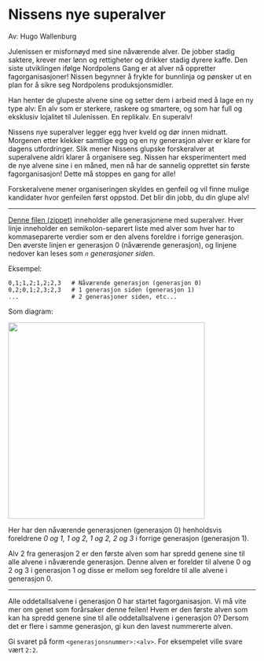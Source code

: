 
# Nissens nye superalver

Av: Hugo Wallenburg

Julenissen er misfornøyd med sine nåværende alver. De jobber stadig saktere, krever mer lønn og rettigheter og drikker stadig dyrere kaffe. Den siste utviklingen ifølge Nordpolens Gang er at alver nå oppretter fagorganisasjoner! Nissen begynner å frykte for bunnlinja og pønsker ut en plan for å sikre seg Nordpolens produksjonsmidler.

Han henter de glupeste alvene sine og setter dem i arbeid med å lage en ny type alv: En alv som er sterkere, raskere og smartere, og som har full og eksklusiv lojalitet til Julenissen. En replikalv. En superalv!

Nissens nye superalver legger egg hver kveld og dør innen midnatt. Morgenen etter klekker samtlige egg og en ny generasjon alver er klare for dagens utfordringer. Slik mener Nissens glupske forskeralver at superalvene aldri klarer å organisere seg. Nissen har eksperimentert med de nye alvene sine i en måned, men nå har de sannelig opprettet sin første fagorganisasjon! Dette må stoppes en gang for alle!

Forskeralvene mener organiseringen skyldes en genfeil og vil finne mulige kandidater hvor genfeilen først oppstod. Det blir din jobb, du din glupe alv!

______

[Denne filen (zippet)](https://julekalender.knowit.no/resources/2019-luke21/generations.txt.zip) inneholder alle generasjonene med superalver. Hver linje inneholder en semikolon-separert liste med alver som hver har to kommaseparerte verdier som er den alvens foreldre i forrige generasjon. Den øverste linjen er generasjon 0 (nåværende generasjon), og linjene nedover kan leses som _`n` generasjoner siden_.

Eksempel:

```
0,1;1,2;1,2;2,3   # Nåværende generasjon (generasjon 0)
0,2;0,1;2,3;2,3   # 1 generasjon siden (generasjon 1)
...               # 2 generasjoner siden, etc...
```

Som diagram:

<img src="https://julekalender.knowit.no/resources/2019-luke21/eksempel.png" style="width:400px">

Her har den nåværende generasjonen (generasjon 0) henholdsvis foreldrene _0 og 1, 1 og 2, 1 og 2, 2 og 3_ i forrige generasjon (generasjon 1).

Alv 2 fra generasjon 2 er den første alven som har spredd genene sine til alle alvene i nåværende generasjon. Denne alven er forelder til alvene 0 og 2 og 3 i generasjon 1 og disse er mellom seg foreldre til alle alvene i generasjon 0.

______

Alle oddetallsalvene i generasjon 0 har startet fagorganisasjon. Vi må vite mer om genet som forårsaker denne feilen! Hvem er den første alven som kan ha spredd genene sine til alle oddetallsalvene i generasjon 0? Dersom det er flere i samme generasjon, gi kun den lavest nummererte alven.

Gi svaret på form `<generasjonsnummer>:<alv>`. For eksempelet ville svare vært `2:2`.